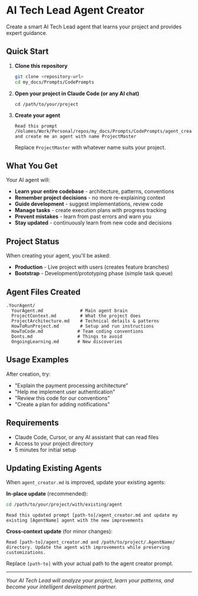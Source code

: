 # AI Tech Lead Agent Creator

Create a smart AI Tech Lead agent that learns your project and provides expert guidance.

## Quick Start

1. **Clone this repository**
   ```bash
   git clone <repository-url>
   cd my_docs/Prompts/CodePrompts
   ```

2. **Open your project in Claude Code (or any AI chat)**
   ```
   cd /path/to/your/project
   ```

3. **Create your agent**
   ```
   Read this prompt /Volumes/Work/Personal/repos/my_docs/Prompts/CodePrompts/agent_creator.md and create me an agent with name ProjectMaster
   ```
   
   Replace `ProjectMaster` with whatever name suits your project.

## What You Get

Your AI agent will:
- **Learn your entire codebase** - architecture, patterns, conventions
- **Remember project decisions** - no more re-explaining context
- **Guide development** - suggest implementations, review code
- **Manage tasks** - create execution plans with progress tracking
- **Prevent mistakes** - learn from past errors and warn you
- **Stay updated** - continuously learn from new code and decisions

## Project Status

When creating your agent, you'll be asked:
- **Production** - Live project with users (creates feature branches)
- **Bootstrap** - Development/prototyping phase (simple task queue)

## Agent Files Created

```
.YourAgent/
  YourAgent.md              # Main agent brain
  ProjectContext.md         # What the project does
  ProjectArchitecture.md    # Technical details & patterns
  HowToRunProject.md        # Setup and run instructions
  HowToCode.md             # Team coding conventions
  Donts.md                 # Things to avoid
  OngoingLearning.md       # New discoveries
```

## Usage Examples

After creation, try:
- "Explain the payment processing architecture"
- "Help me implement user authentication"  
- "Review this code for our conventions"
- "Create a plan for adding notifications"

## Requirements

- Claude Code, Cursor, or any AI assistant that can read files
- Access to your project directory
- 5 minutes for initial setup

## Updating Existing Agents

When `agent_creator.md` is improved, update your existing agents:

**In-place update** (recommended):
```bash
cd /path/to/your/project/with/existing/agent
```
```
Read this updated prompt [path-to]/agent_creator.md and update my existing [AgentName] agent with the new improvements
```

**Cross-context update** (for minor changes):
```
Read [path-to]/agent_creator.md and /path/to/project/.AgentName/ directory. Update the agent with improvements while preserving customizations.
```

Replace `[path-to]` with your actual path to the agent creator prompt.

---

*Your AI Tech Lead will analyze your project, learn your patterns, and become your intelligent development partner.*